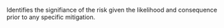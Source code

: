 Identifies the signifiance of the risk given the likelihood and consequence prior to any specific mitigation.
